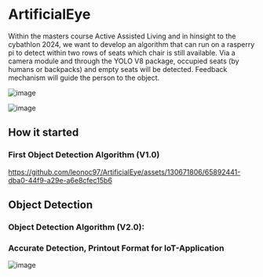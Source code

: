 # ArtificialEye
Within the masters course Active Assisted Living and in hinsight to the cybathlon 2024, we want to develop an algorithm that can run on a rasperry pi to detect within two rows of seats which chair is still available. Via a camera module and through the YOLO V8 package, occupied seats (by humans or backpacks) and empty seats will be detected. Feedback mechanism will guide the person to the object.

![image](https://github.com/leonoc97/ArtificialEye/assets/130671806/2cd0bc8c-01ec-4da2-9ee0-7bad4d39d823)

![image](https://github.com/leonoc97/ArtificialEye/assets/130671806/15a1b7b9-92f4-46a9-b410-306b258bb055)

## How it started 
### First Object Detection Algorithm (V1.0)
https://github.com/leonoc97/ArtificialEye/assets/130671806/65892441-dba0-44f9-a29e-a6e8cfec15b6

## Object Detection 
### Object Detection Algorithm (V2.0):
### Accurate Detection, Printout Format for IoT-Application
![image](https://github.com/leonoc97/ArtificialEye/assets/130671806/99a58d5a-1aa5-43d6-a0ed-27f1e548371c)

